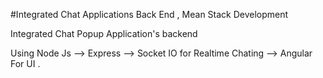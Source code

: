 #Integrated Chat Applications Back End , Mean Stack Development

Integrated Chat Popup Application's backend 

Using Node Js --> Express --> Socket IO for Realtime Chating --> Angular For UI 
 .
